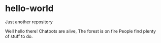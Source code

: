 # hello-world
Just another repository


Well hello there!
Chatbots are alive,
The forest is on fire
People find plenty of
stuff to do.
